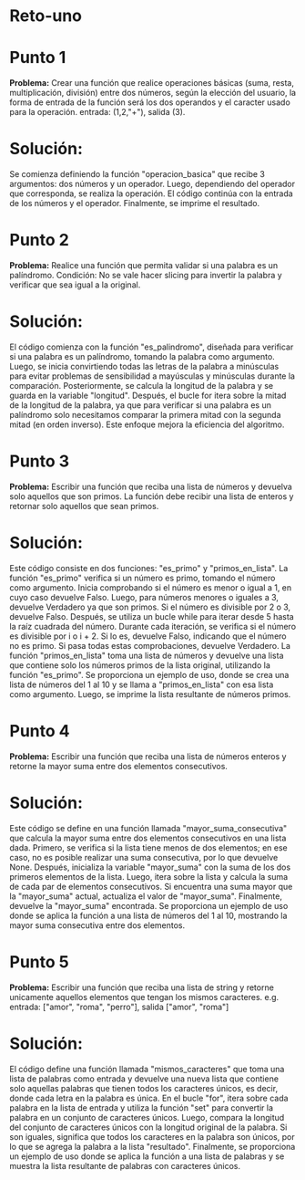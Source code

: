 

# Reto-uno

# Punto 1
**Problema:** Crear una función que realice operaciones básicas (suma, resta, multiplicación, división) entre dos números, según la elección del usuario, la forma de entrada de la función será los dos operandos y el caracter usado para la operación. entrada: (1,2,"+"), salida (3).
# Solución:
Se comienza definiendo la función "operacion_basica" que recibe 3 argumentos: dos números y un operador. Luego, dependiendo del operador que corresponda, se realiza la operación. El código continúa con la entrada de los números y el operador. Finalmente, se imprime el resultado.

# Punto 2
**Problema:** Realice una función que permita validar si una palabra es un palíndromo. Condición: No se vale hacer slicing para invertir la palabra y verificar que sea igual a la original.
# Solución:
El código comienza con la función "es_palindromo", diseñada para verificar si una palabra es un palíndromo, tomando la palabra como argumento. Luego, se inicia convirtiendo todas las letras de la palabra a minúsculas para evitar problemas de sensibilidad a mayúsculas y minúsculas durante la comparación. Posteriormente, se calcula la longitud de la palabra y se guarda en la variable "longitud". Después, el bucle for itera sobre la mitad de la longitud de la palabra, ya que para verificar si una palabra es un palíndromo solo necesitamos comparar la primera mitad con la segunda mitad (en orden inverso). Este enfoque mejora la eficiencia del algoritmo.

# Punto 3
**Problema:** Escribir una función que reciba una lista de números y devuelva solo aquellos que son primos. La función debe recibir una lista de enteros y retornar solo aquellos que sean primos.
# Solución:
Este código consiste en dos funciones: "es_primo" y "primos_en_lista". La función "es_primo" verifica si un número es primo, tomando el número como argumento. Inicia comprobando si el número es menor o igual a 1, en cuyo caso devuelve Falso. Luego, para números menores o iguales a 3, devuelve Verdadero ya que son primos. Si el número es divisible por 2 o 3, devuelve Falso. Después, se utiliza un bucle while para iterar desde 5 hasta la raíz cuadrada del número. Durante cada iteración, se verifica si el número es divisible por i o i + 2. Si lo es, devuelve Falso, indicando que el número no es primo. Si pasa todas estas comprobaciones, devuelve Verdadero. La función "primos_en_lista" toma una lista de números y devuelve una lista que contiene solo los números primos de la lista original, utilizando la función "es_primo". Se proporciona un ejemplo de uso, donde se crea una lista de números del 1 al 10 y se llama a "primos_en_lista" con esa lista como argumento. Luego, se imprime la lista resultante de números primos.

# Punto 4
**Problema:** Escribir una función que reciba una lista de números enteros y retorne la mayor suma entre dos elementos consecutivos.
# Solución:
Este código se define en una función llamada "mayor_suma_consecutiva" que calcula la mayor suma entre dos elementos consecutivos en una lista dada. Primero, se verifica si la lista tiene menos de dos elementos; en ese caso, no es posible realizar una suma consecutiva, por lo que devuelve None. Después, inicializa la variable "mayor_suma" con la suma de los dos primeros elementos de la lista. Luego, itera sobre la lista y calcula la suma de cada par de elementos consecutivos. Si encuentra una suma mayor que la "mayor_suma" actual, actualiza el valor de "mayor_suma". Finalmente, devuelve la "mayor_suma" encontrada. Se proporciona un ejemplo de uso donde se aplica la función a una lista de números del 1 al 10, mostrando la mayor suma consecutiva entre dos elementos.

# Punto 5
**Problema:** Escribir una función que reciba una lista de string y retorne unicamente aquellos elementos que tengan los mismos caracteres. e.g. entrada: ["amor", "roma", "perro"], salida ["amor", "roma"]
# Solución:
El código define una función llamada "mismos_caracteres" que toma una lista de palabras como entrada y devuelve una nueva lista que contiene solo aquellas palabras que tienen todos los caracteres únicos, es decir, donde cada letra en la palabra es única. En el bucle "for", itera sobre cada palabra en la lista de entrada y utiliza la función "set" para convertir la palabra en un conjunto de caracteres únicos. Luego, compara la longitud del conjunto de caracteres únicos con la longitud original de la palabra. Si son iguales, significa que todos los caracteres en la palabra son únicos, por lo que se agrega la palabra a la lista "resultado". Finalmente, se proporciona un ejemplo de uso donde se aplica la función a una lista de palabras y se muestra la lista resultante de palabras con caracteres únicos.

